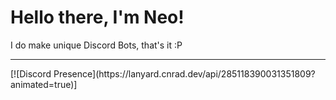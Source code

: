 # Hello there, I'm Neo!
I do make unique Discord Bots, that's it :P
<hr>
[![Discord Presence](https://lanyard.cnrad.dev/api/285118390031351809?animated=true)]
